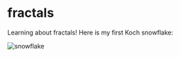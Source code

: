 # fractals
Learning about fractals! Here is my first Koch snowflake:

![snowflake](https://github.com/tiympc/fractals/assets/43766191/df2b889f-f88a-4674-a7b6-2b4e96d59ae2)
